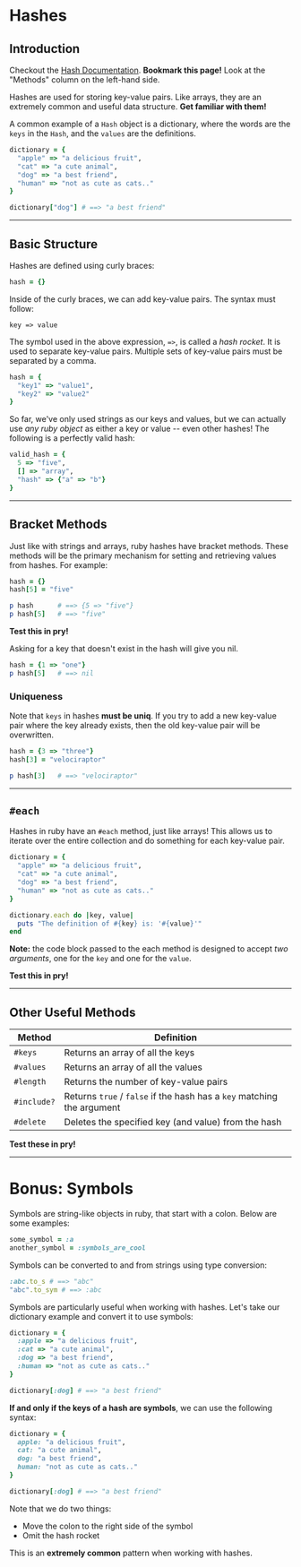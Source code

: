 # Hashes

## Introduction

Checkout the [Hash Documentation][hash-docs]. **Bookmark this page!** Look at the "Methods" column on the left-hand side.

[hash-docs]: https://ruby-doc.org/core-2.3.1/Hash.html

Hashes are used for storing key-value pairs. Like arrays, they are an extremely common and useful data structure. **Get familiar with them!**

A common example of a `Hash` object is a dictionary, where the words are the `keys` in the `Hash`, and the `values` are the definitions.

```ruby
dictionary = {
  "apple" => "a delicious fruit",
  "cat" => "a cute animal",
  "dog" => "a best friend",
  "human" => "not as cute as cats.."
}

dictionary["dog"] # ==> "a best friend"
```

[hashes]: https://www.codecademy.com/en/courses/ruby-beginner-en-F3loB/1/1?curriculum_id=5059f8619189a5000201fbcb

---
## Basic Structure

Hashes are defined using curly braces:

```ruby
hash = {}
```

Inside of the curly braces, we can add key-value pairs. The syntax must follow:

```
key => value
```

The symbol used in the above expression, `=>`, is called a *hash rocket*. It is used to separate key-value pairs. Multiple sets of key-value pairs must be separated by a comma.

```ruby
hash = {
  "key1" => "value1",
  "key2" => "value2"
}
```

  So far, we've only used strings as our keys and values, but we can actually use *any ruby object* as either a key or value -- even other hashes! The following is a perfectly valid hash:

```ruby
valid_hash = {
  5 => "five",
  [] => "array",
  "hash" => {"a" => "b"}
}
```

---
## Bracket Methods

Just like with strings and arrays, ruby hashes have bracket methods. These methods will be the primary mechanism for setting and retrieving values from hashes. For example:

```ruby
hash = {}
hash[5] = "five"

p hash      # ==> {5 => "five"}
p hash[5]   # ==> "five"
```

**Test this in pry!**

Asking for a key that doesn't exist in the hash will give you nil.

```ruby
hash = {1 => "one"}
p hash[5]   # ==> nil
```

### Uniqueness

Note that `keys` in hashes **must be uniq**. If you try to add a new key-value pair where the key already exists, then the old key-value pair will be overwritten.

```ruby
hash = {3 => "three"}
hash[3] = "velociraptor"

p hash[3]   # ==> "velociraptor"
```

---
## `#each`

Hashes in ruby have an `#each` method, just like arrays! This allows us to iterate over the entire collection and do something for each key-value pair.

```ruby
dictionary = {
  "apple" => "a delicious fruit",
  "cat" => "a cute animal",
  "dog" => "a best friend",
  "human" => "not as cute as cats.."
}

dictionary.each do |key, value|
  puts "The definition of #{key} is: '#{value}'"
end

```

**Note:** the code block passed to the each method is designed to accept *two arguments*, one for the `key` and one for the `value`.

**Test this in pry!**

---
## Other Useful Methods

Method        | Definition
--------------|-----------
`#keys`       | Returns an array of all the keys
`#values`     | Returns an array of all the values
`#length`     | Returns the number of key-value pairs
`#include?`   | Returns `true` / `false` if the hash has a `key` matching the argument
`#delete`     | Deletes the specified key (and value) from the hash

**Test these in pry!**

---

# Bonus: Symbols

Symbols are string-like objects in ruby, that start with a colon. Below are some examples:

```ruby
some_symbol = :a
another_symbol = :symbols_are_cool
```

Symbols can be converted to and from strings using type conversion:

```ruby
:abc.to_s # ==> "abc"
"abc".to_sym # ==> :abc
```

Symbols are particularly useful when working with hashes. Let's take our dictionary example and convert it to use symbols:

```ruby
dictionary = {
  :apple => "a delicious fruit",
  :cat => "a cute animal",
  :dog => "a best friend",
  :human => "not as cute as cats.."
}

dictionary[:dog] # ==> "a best friend"
```

**If and only if the keys of a hash are symbols**, we can use the following syntax:

```ruby
dictionary = {
  apple: "a delicious fruit",
  cat: "a cute animal",
  dog: "a best friend",
  human: "not as cute as cats.."
}

dictionary[:dog] # ==> "a best friend"
```

Note that we do two things:
  * Move the colon to the right side of the symbol
  * Omit the hash rocket

This is an **extremely common** pattern when working with hashes.
